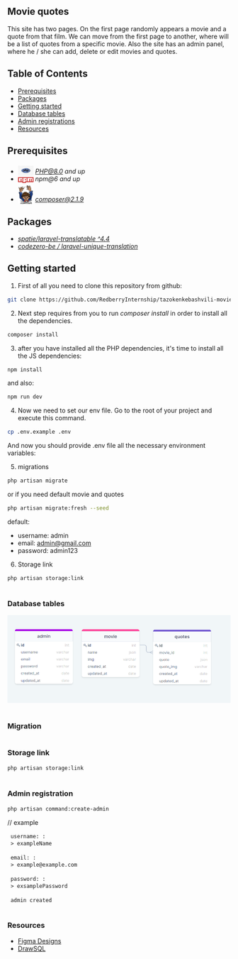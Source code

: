 ## Movie quotes
<p align="left">
    This site has two pages. On the first page randomly appears
    a movie and a quote from that film. We can move from the first 
    page to another, where will be a list of quotes from a specific
    movie. Also the site has an admin panel, where he / she can add, 
    delete or edit movies and quotes.
</p>

## Table of Contents

* [Prerequisites](#prerequisites)
* [Packages](#packages)
* [Getting started](#getting-started)
* [Database tables](#database-tables)
* [Admin registrations](#admin-registration)
* [Resources](#resources)

## Prerequisites

* <img src="readme/php.jpg" width="35" style="position: relative; top: 4px" /> *PHP@8.0 and up*
* <img src="readme/npm.png" width="35" style="position: relative; top: 4px" /> *npm@6 and up*
* <img src="readme/composer.png" width="35" style="position: relative; top: 6px" /> *composer@2.1.9*

## Packages

* [*spatie/laravel-translatable ^4.4*](https://github.com/spatie/laravel-translatable)
* [*codezero-be / laravel-unique-translation*](https://github.com/codezero-be/laravel-unique-translation)


## Getting started

1. First of all you need to clone this repository from github:

```sh
git clone https://github.com/RedberryInternship/tazokenkebashvili-movie-quotes.git
```

2. Next step requires from you to run *composer install* in order to install all the dependencies.

```sh
composer install
```

3. after you have installed all the PHP dependencies, it's time to install all the JS dependencies:

```sh
npm install
```

and also:
```sh
npm run dev
```

4. Now we need to set our env file. Go to the root of your project and execute this command.
```sh
cp .env.example .env
```
And now you should provide .env file all the necessary environment variables:

5. migrations

```sh
php artisan migrate
```

or if you need default movie and quotes

```sh
php artisan migrate:fresh --seed
```

default:
* username: admin
* email:    admin@gmail.com
* password: admin123

6. Storage link

```sh
php artisan storage:link
```

#
### Database tables

!["CI / CD"](./readme/drawsql.png)

#
### Migration



#
### Storage link

```sh
php artisan storage:link
```

#
### Admin registration

```sh
php artisan command:create-admin
```

// example

```shell
 username: :
 > exampleName        

 email: :
 > example@example.com

 password: :
 > exsamplePassword
 
 admin created
```

#
### Resources

* [Figma Designs](https://www.figma.com/file/IIJOKK5esgM8uK8pM3D59J/Movie-Quotes?node-id=0%3A1)
* [DrawSQL](https://drawsql.app/redberry-4/diagrams/copy-of-movie-quotes)
